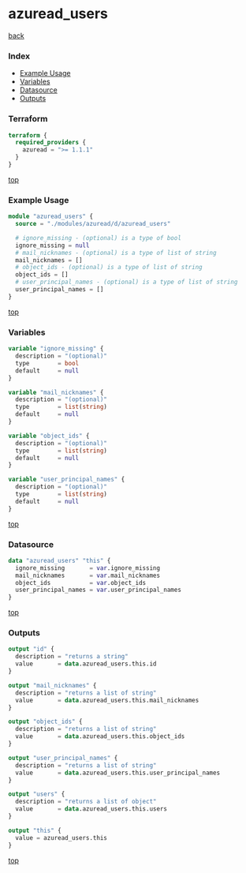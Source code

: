 # azuread_users

[back](../azuread.md)

### Index

- [Example Usage](#example-usage)
- [Variables](#variables)
- [Datasource](#datasource)
- [Outputs](#outputs)

### Terraform

```terraform
terraform {
  required_providers {
    azuread = ">= 1.1.1"
  }
}
```

[top](#index)

### Example Usage

```terraform
module "azuread_users" {
  source = "./modules/azuread/d/azuread_users"

  # ignore_missing - (optional) is a type of bool
  ignore_missing = null
  # mail_nicknames - (optional) is a type of list of string
  mail_nicknames = []
  # object_ids - (optional) is a type of list of string
  object_ids = []
  # user_principal_names - (optional) is a type of list of string
  user_principal_names = []
}
```

[top](#index)

### Variables

```terraform
variable "ignore_missing" {
  description = "(optional)"
  type        = bool
  default     = null
}

variable "mail_nicknames" {
  description = "(optional)"
  type        = list(string)
  default     = null
}

variable "object_ids" {
  description = "(optional)"
  type        = list(string)
  default     = null
}

variable "user_principal_names" {
  description = "(optional)"
  type        = list(string)
  default     = null
}
```

[top](#index)

### Datasource

```terraform
data "azuread_users" "this" {
  ignore_missing       = var.ignore_missing
  mail_nicknames       = var.mail_nicknames
  object_ids           = var.object_ids
  user_principal_names = var.user_principal_names
}
```

[top](#index)

### Outputs

```terraform
output "id" {
  description = "returns a string"
  value       = data.azuread_users.this.id
}

output "mail_nicknames" {
  description = "returns a list of string"
  value       = data.azuread_users.this.mail_nicknames
}

output "object_ids" {
  description = "returns a list of string"
  value       = data.azuread_users.this.object_ids
}

output "user_principal_names" {
  description = "returns a list of string"
  value       = data.azuread_users.this.user_principal_names
}

output "users" {
  description = "returns a list of object"
  value       = data.azuread_users.this.users
}

output "this" {
  value = azuread_users.this
}
```

[top](#index)